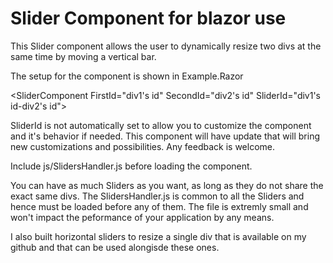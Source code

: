 <h1>Slider Component for blazor use</h1>

This Slider component allows the user to dynamically resize two divs at the same time by moving a vertical bar.

The setup for the component is shown in Example.Razor

\<SliderComponent FirstId="div1's id" SecondId="div2's id" SliderId="div1's id-div2's id">

SliderId is not automatically set to allow you to customize the component and it's behavior if needed. 
This component will have update that will bring new customizations and possibilities. Any feedback is welcome.

Include js/SlidersHandler.js before loading the component.

You can have as much Sliders as you want, as long as they do not share the exact same divs. 
The SlidersHandler.js is common to all the Sliders and hence must be loaded before any of them. The file is extremly small and won't impact the peformance of your application by any means. 

I also built horizontal sliders to resize a single div that is available on my github and that can be used alongisde these ones.

